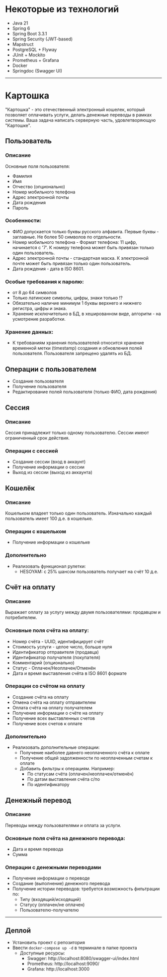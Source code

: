 # Некоторые из технологий
- Java 21
- Spring 6
- Spring Boot 3.3.1
- Spring Security (JWT-based)
- Mapstruct
- PostgreSQL + Flyway
- JUnit + Mockito
- Prometheus + Grafana
- Docker
- Springdoc (Swagger UI)

---
# Картошка

"Картошка" - это отечественный электронный кошелек, который позволяет оплачивать услуги, делать денежные переводы в рамках системы. Ваша задача написать серверную часть, удовлетворяющую "Картошке".

## Пользователь

### Описание

Основные поля пользователя:
- Фамилия
- Имя
- Отчество (опционально)
- Номер мобильного телефона
- Адрес электронной почты
- Дата рождения
- Пароль

### Особенности:
- ФИО допускается только буквы русского алфавита. Первые буквы - заглавные. Не более 50 символов по отдельности.
- Номер мобильного телефона - Формат телефона: 11 цифр, начинается с '7'. К номеру телефона может быть привязан только один пользователь.
- Адрес электронной почты - стандартная маска. К электронной почте может быть привязан только один пользователь.
- Дата рождения - дата в ISO 8601.

### Особые требования к паролю:
- от 8 до 64 символов
- Только латинские символы, цифры, знаки только !?
- Обязательно наличие минимум 1 буквы верхнего и нижнего регистра, цифры и знака.
- Хранение исключительно в БД, в хешированном виде, алгоритм - на усмотрение разработки.

### Хранение данных:
- К требованиям хранения пользователей относится хранение временной метки (timestamp) создания и обновления полей пользователя. Пользователя запрещено удалять из БД.

## Операции с пользователем

- Создание пользователя
- Получение пользователя
- Редактирование полей пользователя (только ФИО, дата рождения)

## Сессия

### Описание

Сессия принадлежит только одному пользователю. Сессии имеют ограниченный срок действия.

### Операции с сессией

- Создание сессии (вход в аккаунт)
- Получение информации о сессии
- Выход из сессии (выход из аккаунта)

## Кошелёк

### Описание

Кошельком владеет только один пользователь. Изначально каждый пользователь имеет 100 д.е. в кошельке.

### Операции с кошельком

- Получение информации о кошельке

### Дополнительно

- Реализовать функционал рулетки:
    - HESOYAM: с 25% шансом пользователь получает на счёт 10 д.е.

## Счёт на оплату

### Описание

Выражает оплату за услугу между двумя пользователями: продавцом и потребителем.

### Основные поля счёта на оплату:

- Номер счёта - UUID, идентифицирует счёт
- Стоимость услуги - целое число, больше нуля
- Идентификатор отправителя (продавца)
- Идентификатор получателя (покупателя)
- Комментарий (опционально)
- Статус - Оплачен/Неоплачен/Отменён
- Дата и время выставления счёта в ISO 8601 формате

### Операции со счётом на оплату

- Создание счёта на оплату
- Отмена счёта на оплату отправителем
- Оплата счёта на оплату получателем
- Получение информации о счёте на оплату
- Получение всех выставленных счетов
- Получение всех счетов к оплате

### Дополнительно

- Реализовать дополнительные операции:
    - Получение наиболее давнего неоплаченного счёта к оплате
    - Получение общей задолженности по неоплаченным счетам к оплате
    - Добавить фильтры к операциям. Например:
        - По статусам счёта (оплачен/неоплачен/отменён)
        - По датам выставления счёта с/по
        - По идентификатору

## Денежный перевод

### Описание

Переводы между пользователями и оплата за услуги.

### Основные поля счёта на денежного перевода:

- Дата и время перевода
- Сумма

### Операции с денежными переводами

- Получение информации о переводе
- Создание (выполнение) денежного перевода
- Получение истории переводов: требуется возможность фильтрации по:
    - Типу (входящий/исходящий)
    - Статусу (оплачен/не оплачен)
    - Пользователю-получателю


---
## Деплой

- Установить проект с репозитория
- Ввести ```docker-compose up -d``` в терминале в папке проекта
  - Доступные ресурсы:
    - Swagger:  http://localhost:8080/swagger-ui/index.html
    - Prometheus: http://localhost:9090/
    - Grafana: http://localhost:3000